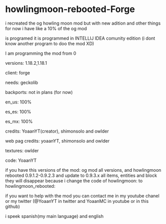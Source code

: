 # howlingmoon-rebooted-Forge

i recreated the og howling moon mod but with new adition and other things for now i have like a 10% of the og mod 

is programed it is programmed in INTELLIJ IDEA comunity edition (i dont know another program to doo the mod XD)

I am programming the mod from 0

versions: 1.18.2,1.18.1

client: forge

needs: geckolib

backports: not in plans (for now)

en_us: 100%

es_es: 100%

es_mx: 100%

credits: YoaanYT(creator), shimonsolo and owlder

web pag credits: yoaanYT, shimonsolo and owlder

textures: owlder

code: YoaanYT

if you have this versions of the mod: og mod all versions, and howlingmoon rebooted 0.9.1.2-0.9.2.3 and update to 0.9.3.x all items, entities and block they will disappear 
because i change the code of howlingmoon: to howlingmoon_rebooted:

if you want to help with the mod you can contact me in my youtube chanel or my twitter (@YoaanYT in twitter and YoaanMC in youtube or in this github)

i speek spanish(my main language) and english
